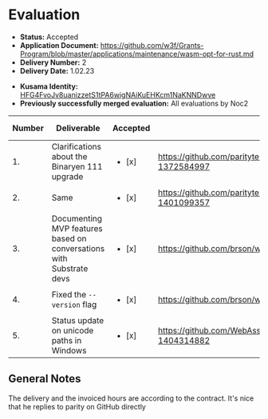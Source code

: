 # Evaluation

- **Status:** Accepted
- **Application Document:** https://github.com/w3f/Grants-Program/blob/master/applications/maintenance/wasm-opt-for-rust.md
- **Delivery Number:** 2
- **Delivery Date:** 1.02.23

* **Kusama Identity:** [HFG4FvoJv8uanizzetS1tPA6wigNAiKuEHKcm1NaKNNDwve](https://polkascan.io/pre/kusama/account/HFG4FvoJv8uanizzetS1tPA6wigNAiKuEHKcm1NaKNNDwve)
* **Previously successfully merged evaluation:** All evaluations by Noc2

| Number | Deliverable                                                         | Accepted               | Link                                                                          | Evaluation Notes             |
| ------ | ------------------------------------------------------------------- | ---------------------- | ----------------------------------------------------------------------------- | ---------------------------- |
| 1.     | Clarifications about the Binaryen 111 upgrade                       | <ul><li>[x] </li></ul> | https://github.com/paritytech/cargo-contract/pull/891#issuecomment-1372584997 | Looked into Rust/LLVM issues |
| 2.     | Same                                                                | <ul><li>[x] </li></ul> | https://github.com/paritytech/substrate/pull/13038#issuecomment-1401099357    |                              |
| 3.     | Documenting MVP features based on conversations with Substrate devs | <ul><li>[x] </li></ul> | https://github.com/brson/wasm-opt-rs/pull/130                                 | Small Document Update        |
| 4.     | Fixed the `--version` flag                                          | <ul><li>[x] </li></ul> | https://github.com/brson/wasm-opt-rs/pull/133                                 | version checking             |
| 5.     | Status update on unicode paths in Windows                           | <ul><li>[x] </li></ul> | https://github.com/WebAssembly/binaryen/issues/4995#issuecomment-1404314882   | Fix windows issues           |

## General Notes

The delivery and the invoiced hours are according to the contract. It's nice that he replies to parity on GitHub directly
